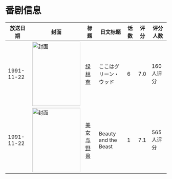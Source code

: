 # 番剧信息

|放送日期|封面|标题|日文标题|话数|评分|评分人数|
|---|---|---|---|---|---|---|
|1991-11-22|<img src="//lain.bgm.tv/pic/cover/c/f7/a8/8365_Ue6e1.jpg" alt="封面" style="width:150px;height:200px;object-fit:cover;">|[绿林寮](https://bangumi.tv/subject/8365)|ここはグリーン・ウッド|6|7.0|160人评分|
|1991-11-22|<img src="//lain.bgm.tv/pic/cover/c/4a/17/25077_TwM9T.jpg" alt="封面" style="width:150px;height:200px;object-fit:cover;">|[美女与野兽](https://bangumi.tv/subject/25077)|Beauty and the Beast|1|7.1|565人评分|
